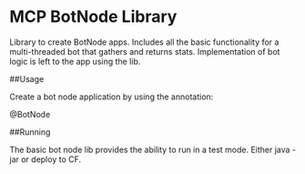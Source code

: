 # MCP BotNode Library
Library to create BotNode apps.  Includes all the basic functionality for a multi-threaded
bot that gathers and returns stats.  Implementation of bot logic is left to the app using
the lib.

##Usage

Create a bot node application by using the annotation:

@BotNode

##Running

The basic bot node lib provides the ability to run in a test mode.  Either java -jar or
deploy to CF.
